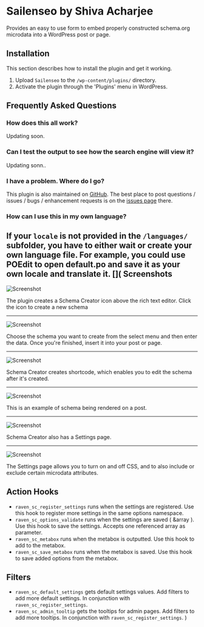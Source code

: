 Sailenseo by Shiva Acharjee 
========================

Provides an easy to use form to embed properly constructed schema.org microdata into a WordPress post or page.

Installation
--------------
This section describes how to install the plugin and get it working.

1. Upload `Sailenseo` to the `/wp-content/plugins/` directory.
2. Activate the plugin through the 'Plugins' menu in WordPress.

Frequently Asked Questions
--------------------------
### How does this all work?
Updating soon.

### Can I test the output to see how the search engine will view it?
Updating sonn..
### I have a problem. Where do I go?
This plugin is also maintained on [GitHub](https://github.com/shivaacharjee/sailenseo/ "Sailenseo on GitHub"). The best place to post questions / issues / bugs / enhancement requests is on the [issues page](https://github.com/shivaacharjee/sailenseo/issues "Issues page for Sailenseo on GitHub") there.

### How can I use this in my own language?
If your `locale` is not provided in the `/languages/` subfolder, you have to either wait or create your own language file. For example, you could use POEdit to open default.po and save it as your own locale and translate it.
[](
Screenshots
--------------------------

![Screenshot](https://raw.github.com/raventools/schema-creator/master/screenshot-1.png)

The plugin creates a Schema Creator icon above the rich text editor. Click the icon to create a new schema

---

![Screenshot](https://raw.github.com/raventools/schema-creator/master/screenshot-2.png)

Choose the schema you want to create from the select menu and then enter the data. Once you're finished, insert it into your post or page.

---

![Screenshot](https://raw.github.com/raventools/schema-creator/master/screenshot-3.png)

Schema Creator creates shortcode, which enables you to edit the schema after it's created.

---

![Screenshot](https://raw.github.com/raventools/schema-creator/master/screenshot-4.png)

This is an example of schema being rendered on a post.

---

![Screenshot](https://raw.github.com/raventools/schema-creator/master/screenshot-5.png)

Schema Creator also has a Settings page.

---

![Screenshot](https://raw.github.com/raventools/schema-creator/master/screenshot-6.png)

The Settings page allows you to turn on and off CSS, and to also include or exclude certain microdata attributes.


Action Hooks
--------------
- `raven_sc_register_settings` runs when the settings are registered. Use this hook to register more settings in the same options namespace.
- `raven_sc_options_validate` runs when the settings are saved ( &array ). Use this hook to save the settings. Accepts one referenced array as parameter.
- `raven_sc_metabox` runs when the metabox is outputted. Use this hook to add to the metabox.
- `raven_sc_save_metabox` runs when the metabox is saved. Use this hook to save added options from the metabox.

Filters
--------------
- `raven_sc_default_settings` gets default settings values. Add filters to add more default settings. In conjunction with `raven_sc_register_settings`.
- `raven_sc_admin_tooltip` gets the tooltips for admin pages. Add filters to add more tooltips. In conjunction with `raven_sc_register_settings`.
)